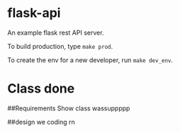 # flask-api
An example flask rest API server.

To build production, type `make prod`.

To create the env for a new developer, run `make dev_env`.

# Class done

##Requirements
Show class wassuppppp


##design 
we coding rn

